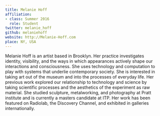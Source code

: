 ```yaml
---
title: Melanie Hoff
affiliation:
- class: Summer 2016
  role: Student
twitter: melanie_hoff
github: melaniehoff
website: http://Melanie-Hoff.com
place: NY, USA
---
```

Melanie Hoff is an artist based in Brooklyn. Her practice investigates identity, visibility, and the ways in which appearances actively shape our interactions and consciousness. She uses technology and computation to play with systems that underlie contemporary society. She is interested in taking art out of the museum and into the processes of everyday life. Her previous work explored our relationship to technology and science by taking scientific processes and the aesthetics of the experiment as raw material. She studied sculpture, metalworking, and photography at Pratt institute and is currently a masters candidate at ITP. Her work has been featured on Radiolab, the Discovery Channel, and exhibited in galleries internationally.